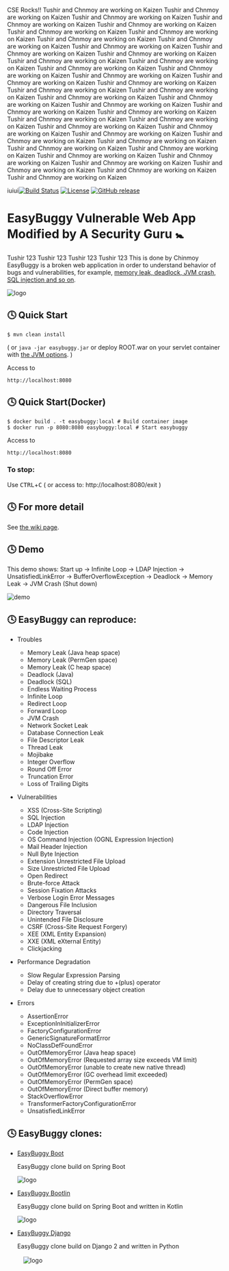 
CSE Rocks!!
Tushir and Chnmoy are working on Kaizen
Tushir and Chnmoy are working on Kaizen
Tushir and Chnmoy are working on Kaizen
Tushir and Chnmoy are working on Kaizen
Tushir and Chnmoy are working on Kaizen
Tushir and Chnmoy are working on Kaizen
Tushir and Chnmoy are working on Kaizen
Tushir and Chnmoy are working on Kaizen
Tushir and Chnmoy are working on Kaizen
Tushir and Chnmoy are working on Kaizen
Tushir and Chnmoy are working on Kaizen
Tushir and Chnmoy are working on Kaizen
Tushir and Chnmoy are working on Kaizen
Tushir and Chnmoy are working on Kaizen
Tushir and Chnmoy are working on Kaizen
Tushir and Chnmoy are working on Kaizen
Tushir and Chnmoy are working on Kaizen
Tushir and Chnmoy are working on Kaizen
Tushir and Chnmoy are working on Kaizen
Tushir and Chnmoy are working on Kaizen
Tushir and Chnmoy are working on Kaizen
Tushir and Chnmoy are working on Kaizen
Tushir and Chnmoy are working on Kaizen
Tushir and Chnmoy are working on Kaizen
Tushir and Chnmoy are working on Kaizen
Tushir and Chnmoy are working on Kaizen
Tushir and Chnmoy are working on Kaizen
Tushir and Chnmoy are working on Kaizen
Tushir and Chnmoy are working on Kaizen
Tushir and Chnmoy are working on Kaizen
Tushir and Chnmoy are working on Kaizen
Tushir and Chnmoy are working on Kaizen
Tushir and Chnmoy are working on Kaizen
Tushir and Chnmoy are working on Kaizen
Tushir and Chnmoy are working on Kaizen
Tushir and Chnmoy are working on Kaizen
Tushir and Chnmoy are working on Kaizen
Tushir and Chnmoy are working on Kaizen
Tushir and Chnmoy are working on Kaizen
Tushir and Chnmoy are working on Kaizen
Tushir and Chnmoy are working on Kaizen


iuiui[![Build Status](https://travis-ci.org/k-tamura/easybuggy.svg?branch=master)](https://travis-ci.org/k-tamura/easybuggy)
[![License](https://img.shields.io/badge/License-Apache%202.0-blue.svg)](https://opensource.org/licenses/Apache-2.0)
[![GitHub release](https://img.shields.io/github/release/k-tamura/easybuggy.svg)](https://github.com/k-tamura/easybuggy/releases/latest)

EasyBuggy Vulnerable Web App Modified by A Security Guru :baby_symbol:
=
Tushir 123
Tushir 123
Tushir 123
Tushir 123
This is done by Chinmoy
EasyBuggy is a broken web application in order to understand behavior of bugs and vulnerabilities, for example, [memory leak, deadlock, JVM crash, SQL injection and so on](https://github.com/k-tamura/easybuggy#clock4-easybuggy-can-reproduce).

![logo](https://raw.githubusercontent.com/wiki/k-tamura/easybuggy/images/mov_eb.gif)

:clock4: Quick Start
-

    $ mvn clean install

( or ``` java -jar easybuggy.jar ``` or deploy ROOT.war on your servlet container with [the JVM options](https://github.com/k-tamura/easybuggy/blob/master/pom.xml#L204). )

Access to

    http://localhost:8080

:clock4: Quick Start(Docker)
-

    $ docker build . -t easybuggy:local # Build container image
    $ docker run -p 8080:8080 easybuggy:local # Start easybuggy

Access to

    http://localhost:8080

### To stop:

  Use <kbd>CTRL</kbd>+<kbd>C</kbd> ( or access to: http://localhost:8080/exit )

:clock4: For more detail
-
   
See [the wiki page](https://github.com/k-tamura/easybuggy/wiki).

:clock4: Demo
-

This demo shows: Start up -> Infinite Loop -> LDAP Injection -> UnsatisfiedLinkError -> BufferOverflowException -> Deadlock -> Memory Leak -> JVM Crash (Shut down)

![demo](https://github.com/k-tamura/easybuggy/blob/master/demo_eb.gif)

:clock4: EasyBuggy can reproduce:
-

* Troubles

  * Memory Leak (Java heap space)
  * Memory Leak (PermGen space)
  * Memory Leak (C heap space)
  * Deadlock (Java)
  * Deadlock (SQL)
  * Endless Waiting Process
  * Infinite Loop
  * Redirect Loop
  * Forward Loop
  * JVM Crash
  * Network Socket Leak
  * Database Connection Leak
  * File Descriptor Leak 
  * Thread Leak 
  * Mojibake
  * Integer Overflow
  * Round Off Error
  * Truncation Error
  * Loss of Trailing Digits

* Vulnerabilities

  * XSS (Cross-Site Scripting)
  * SQL Injection
  * LDAP Injection
  * Code Injection
  * OS Command Injection (OGNL Expression Injection)
  * Mail Header Injection
  * Null Byte Injection
  * Extension Unrestricted File Upload
  * Size Unrestricted File Upload
  * Open Redirect
  * Brute-force Attack
  * Session Fixation Attacks
  * Verbose Login Error Messages
  * Dangerous File Inclusion
  * Directory Traversal
  * Unintended File Disclosure
  * CSRF (Cross-Site Request Forgery)
  * XEE (XML Entity Expansion)
  * XXE (XML eXternal Entity)
  * Clickjacking

* Performance Degradation

  * Slow Regular Expression Parsing
  * Delay of creating string due to +(plus) operator
  * Delay due to unnecessary object creation

* Errors

  * AssertionError
  * ExceptionInInitializerError
  * FactoryConfigurationError
  * GenericSignatureFormatError
  * NoClassDefFoundError
  * OutOfMemoryError (Java heap space) 
  * OutOfMemoryError (Requested array size exceeds VM limit)
  * OutOfMemoryError (unable to create new native thread)
  * OutOfMemoryError (GC overhead limit exceeded)
  * OutOfMemoryError (PermGen space)
  * OutOfMemoryError (Direct buffer memory)
  * StackOverflowError
  * TransformerFactoryConfigurationError
  * UnsatisfiedLinkError

:clock4: EasyBuggy clones:
-
* [EasyBuggy Boot](https://github.com/k-tamura/easybuggy4sb)

  EasyBuggy clone build on Spring Boot

  ![logo](https://raw.githubusercontent.com/wiki/k-tamura/easybuggy/images/mov_ebsb.gif)

* [EasyBuggy Bootlin](https://github.com/k-tamura/easybuggy4kt)

  EasyBuggy clone build on Spring Boot and written in Kotlin

  ![logo](https://raw.githubusercontent.com/wiki/k-tamura/easybuggy/images/mov_ebkt.gif)

* [EasyBuggy Django](https://github.com/k-tamura/easybuggy4django)

  EasyBuggy clone build on Django 2 and written in Python

  　![logo](https://github.com/k-tamura/easybuggy4django/blob/master/static/easybuggy.png)
